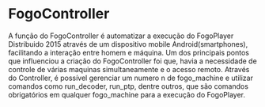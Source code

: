 # FogoController
A função do FogoController é automatizar a execução do FogoPlayer Distribuido 2015 através de um dispositivo mobile Android(smartphones), facilitando a interação entre homem e máquina. 
Um dos principais pontos que influenciou a criação do FogoController foi que, havia a necessidade de controle de várias maquinas simultaneamente e o acesso remoto. 
Através do Controller, é possível gerenciar um numero n de fogo_machine e utilizar comandos como run_decoder, run_ptp, dentre outros, que são comandos obrigatórios em qualquer fogo_machine para a execução do FogoPlayer.
